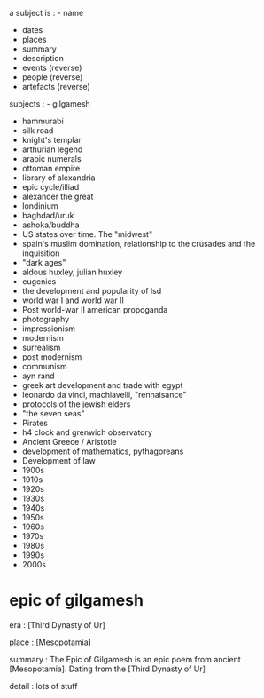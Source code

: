 
a subject is
: - name
  - dates
  - places
  - summary
  - description
  - events (reverse)
  - people (reverse)
  - artefacts (reverse)


subjects
: - gilgamesh
  - hammurabi
  - silk road
  - knight's templar
  - arthurian legend
  - arabic numerals
  - ottoman empire
  - library of alexandria
  - epic cycle/illiad
  - alexander the great
  - londinium
  - baghdad/uruk
  - ashoka/buddha
  - US states over time. The "midwest"
  - spain's muslim domination, relationship to the crusades and the inquisition
  - "dark ages"
  - aldous huxley, julian huxley
  - eugenics
  - the development and popularity of lsd
  - world war I and world war II
  - Post world-war II american propoganda
  - photography
  - impressionism
  - modernism
  - surrealism
  - post modernism
  - communism
  - ayn rand
  - greek art development and trade with egypt
  - leonardo da vinci, machiavelli, "rennaisance"
  - protocols of the jewish elders
  - "the seven seas"
  - Pirates
  - h4 clock and grenwich observatory
  - Ancient Greece / Aristotle
  - development of mathematics, pythagoreans
  - Development of law
  - 1900s
  - 1910s
  - 1920s
  - 1930s
  - 1940s
  - 1950s
  - 1960s
  - 1970s
  - 1980s
  - 1990s
  - 2000s


# epic of gilgamesh

era
: [Third Dynasty of Ur]

place
: [Mesopotamia]

summary
: The Epic of Gilgamesh is an epic poem from ancient [Mesopotamia]. Dating from the [Third Dynasty of Ur]

detail
: lots of stuff





